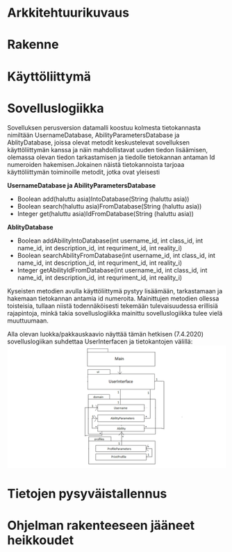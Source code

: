 # Arkkitehtuurikuvaus

# Rakenne 

# Käyttöliittymä

# Sovelluslogiikka

Sovelluksen perusversion datamalli koostuu kolmesta tietokannasta nimiltään UsernameDatabase, AbilityParametersDatabase ja AblityDatabase, joissa olevat metodit keskustelevat sovelluksen käyttöliittymän kanssa ja näin mahdollistavat uuden tiedon lisäämisen, olemassa olevan tiedon tarkastamisen ja tiedolle tietokannan antaman Id numeroiden hakemisen.Jokainen näistä tietokannoista tarjoaa käyttöliittymän toiminoille metodit, jotka ovat yleisesti 

**UsernameDatabase ja AbilityParametersDatabase**

- Boolean add(haluttu asia)IntoDatabase(String (haluttu asia))
- Boolean search(haluttu asia)FromDatabase(String (haluttu asia))
- Integer get(haluttu asia)IdFromDatabase(String (haluttu asia))

**AblityDatabase**

- Boolean addAbilityIntoDatabase(int username_id, int class_id, int name_id, int description_id, int requriment_id, int reality_i)
- Boolean searchAbilityFromDatabase(int username_id, int class_id, int name_id, int description_id, int requriment_id, int reality_i)
- Integer getAbilityIdFromDatabase(int username_id, int class_id, int name_id, int description_id, int requriment_id, int reality_i)

Kyseisten metodien avulla käyttöliittymä pystyy lisäämään, tarkastamaan ja hakemaan tietokannan antamia id numeroita. Mainittujen metodien ollessa toisteisia, tullaan niistä todennäköisesti tekemään tulevaisuudessa erillisiä rajapintoja, minkä takia sovelluslogiikka mainittu sovelluslogiikka tulee vielä muuttuumaan.

Alla olevan luokka/pakkauskaavio näyttää tämän hetkisen (7.4.2020) sovelluslogiikan suhdettaa UserInterfacen ja tietokantojen välillä: 
![alt text](https://github.com/K123AsJ0k1/ot-harjoitustyo/blob/master/dokumentointi/kuvat/Pakkauskaavio.png)

# Tietojen pysyväistallennus

# Ohjelman rakenteeseen jääneet heikkoudet
